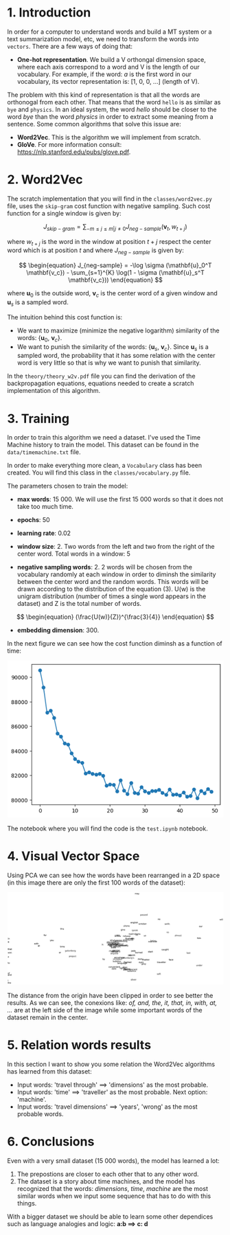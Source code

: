 # 1. Introduction

In order for a computer to understand words and build a MT system or a text summarization model, etc, we need to transform the words into `vectors`. There are a few ways of doing that: 

* **One-hot representation**. We build a V orthongal dimension space, where each axis correspond to a word and V is the length of our vocabulary. For example, if the word: *a* is the first word in our vocabulary, its vector representation is: [1, 0, 0, ...] (length of V). 

The problem with this kind of representation is that all the words are orthonogal from each other. That means that the word `hello` is as similar as `bye` and `physics`. In an ideal system, the word *hello* should be closer to the word *bye* than the word *physics* in order to extract some meaning from a sentence. Some common algorithms that solve this issue are: 

* **Word2Vec**. This is the algorithm we will implement from scratch. 
* **GloVe**. For more information consult: https://nlp.stanford.edu/pubs/glove.pdf. 


# 2. Word2Vec

The scratch implementation that you will find in the `classes/word2vec.py` file, uses the `skip-gram` cost function with negative sampling. Such cost function for a single window is given by: 

$$
\begin{equation}
J_{skip-gram} = \sum_{-m \leq j \leq m | j \neq 0} J_{neg-sample}(\mathbf{v}_t, w_{t+j})
\end{equation}
$$

where $w_{t+j}$ is the word in the window at position $t+j$ respect the center word which is at position $t$ and where $J_{neg-sample}$ is given by: 

$$
\begin{equation}
J_{neg-sample} = -\log \sigma (\mathbf{u}_0^T \mathbf{v_c}) - \sum_{s=1}^{K} \log(1 - \sigma (\mathbf{u}_s^T \mathbf{v_c}))
\end{equation}
$$

where $\mathbf{u}_0$ is the outside word, $\mathbf{v}_c$ is the center word of a given window and $\mathbf{u}_s$ is a sampled word. 

The intuition behind this cost function is: 
- We want to maximize (minimize the negative logarithm) similarity of the words: {$\mathbf{u}_0$, $\mathbf{v}_c$}. 
- We want to punish the similarity of the words: {$\mathbf{u}_s$, $\mathbf{v}_c$}. Since $\mathbf{u}_s$ is a sampled word, the probability that it has some relation with the center word is very little so that is why we want to punish that similarity. 

In the `theory/theory_w2v.pdf` file you can find the derivation of the backpropagation equations, equations needed to create a scratch implementation of this algorithm. 

# 3. Training

In order to train this algorithm we need a dataset. I've used the Time Machine history to train the model. This dataset can be found in the `data/timemachine.txt` file. 

In order to make everything more clean, a `Vocabulary` class has been created. You will find this class in the `classes/vocabulary.py` file. 

The parameters chosen to train the model: 
* **max words**: 15 000. We will use the first 15 000 words so that it does not take too much time. 

* **epochs**: 50

* **learning rate**: 0.02

* **window size**: 2. Two words from the left and two from the right of the center word. Total words in a window: 5

* **negative sampling words**: 2. 2 words will be chosen from the vocabulary randomly at each window in order to diminsh the similarity between the center word and the random words. This words will be drawn according to the distribution of the equation (3). U(w) is the unigram distribution (number of times a single word appears in the dataset) and Z is the total number of words. 

$$
\begin{equation}
(\frac{U(w)}{Z})^{\frac{3}{4}}
\end{equation}
$$

* **embedding dimension**: 300. 

In the next figure we can see how the cost function diminsh as a function of time: 

![Getting Started](./images/cost_word2vec.png)

The notebook where you will find the code is the `test.ipynb` notebook. 

# 4. Visual Vector Space

Using PCA we can see how the words have been rearranged in a 2D space (in this image there are only the first 100 words of the dataset): 

![Screenshot](./images/word_vector_space.png)

The distance from the origin have been clipped in order to see better the results. As we can see, the conexions like: *of, and, the, it, that, in, with, at, ...* are at the left side of the image while some important words of the dataset remain in the center. 

# 5. Relation words results

In this section I want to show you some relation the Word2Vec algorithms has learned from this dataset: 

* Input words: 'travel through' $\implies$ 'dimensions' as the most probable. 
* Input words: 'time' $\implies$ 'traveller' as the most probable. Next option: 'machine'. 
* Input words: 'travel dimensions' $\implies$ 'years', 'wrong' as the most probable words. 

# 6. Conclusions

Even with a very small dataset (15 000 words), the model has learned a lot: 

1. The prepostions are closer to each other that to any other word. 
2. The dataset is a story about time machines, and the model has recognized that the words: *dimensions*, *time*, *machine* are the most similar words when we input some sequence that has to do with this things. 

With a bigger dataset we should be able to learn some other dependices such as language analogies and logic: **a:b $\implies$ c: d**
